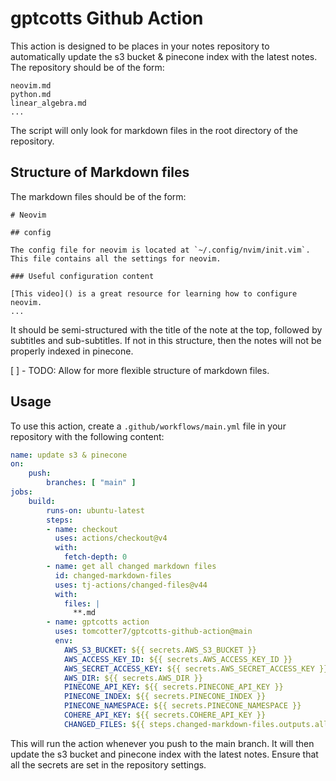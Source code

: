 # gptcotts Github Action

This action is designed to be places in your notes repository to automatically update the s3 bucket & pinecone index with the latest notes.
The repository should be of the form:

```
neovim.md
python.md
linear_algebra.md
...
```
The script will only look for markdown files in the root directory of the repository. 

## Structure of Markdown files

The markdown files should be of the form:

```
# Neovim 

## config

The config file for neovim is located at `~/.config/nvim/init.vim`. This file contains all the settings for neovim.

### Useful configuration content 

[This video]() is a great resource for learning how to configure neovim.
...
```

It should be semi-structured with the title of the note at the top, followed by subtitles and sub-subtitles. If not in this structure, then the notes will not be properly indexed in pinecone.

[ ] - TODO: Allow for more flexible structure of markdown files.

## Usage

To use this action, create a `.github/workflows/main.yml` file in your repository with the following content:

```yaml
name: update s3 & pinecone
on:
    push:
        branches: [ "main" ]
jobs:
    build:
        runs-on: ubuntu-latest
        steps:
        - name: checkout
          uses: actions/checkout@v4
          with:
            fetch-depth: 0
        - name: get all changed markdown files
          id: changed-markdown-files
          uses: tj-actions/changed-files@v44
          with:
            files: |
              **.md
        - name: gptcotts action
          uses: tomcotter7/gptcotts-github-action@main
          env:
            AWS_S3_BUCKET: ${{ secrets.AWS_S3_BUCKET }}
            AWS_ACCESS_KEY_ID: ${{ secrets.AWS_ACCESS_KEY_ID }}
            AWS_SECRET_ACCESS_KEY: ${{ secrets.AWS_SECRET_ACCESS_KEY }}
            AWS_DIR: ${{ secrets.AWS_DIR }}
            PINECONE_API_KEY: ${{ secrets.PINECONE_API_KEY }}
            PINECONE_INDEX: ${{ secrets.PINECONE_INDEX }}
            PINECONE_NAMESPACE: ${{ secrets.PINECONE_NAMESPACE }}
            COHERE_API_KEY: ${{ secrets.COHERE_API_KEY }}
            CHANGED_FILES: ${{ steps.changed-markdown-files.outputs.all_changed_files }}
```

This will run the action whenever you push to the main branch. It will then update the s3 bucket and pinecone index with the latest notes. Ensure that all the secrets are set in the repository settings.
